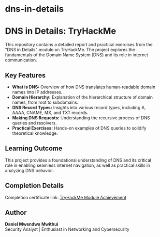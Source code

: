 # dns-in-details
# DNS in Details: TryHackMe  
This repository contains a detailed report and practical exercises from the "DNS in Details" module on TryHackMe. The project explores the fundamentals of the Domain Name System (DNS) and its role in internet communication.

## Key Features
- **What is DNS:** Overview of how DNS translates human-readable domain names into IP addresses.
- **Domain Hierarchy:** Explanation of the hierarchical structure of domain names, from root to subdomains.
- **DNS Record Types:** Insights into various record types, including A, AAAA, CNAME, MX, and TXT records.
- **Making DNS Requests:** Understanding the recursive process of DNS queries and resolvers.
- **Practical Exercises:** Hands-on examples of DNS queries to solidify theoretical knowledge.

## Learning Outcome
This project provides a foundational understanding of DNS and its critical role in enabling seamless internet navigation, as well as practical skills in analyzing DNS behavior.

## Completion Details
Completion certificate link: [TryHackMe Module Achievement](https://tryhackme.com/room/dnsindetail)

## Author
**Daniel Mwendwa Mwithui**  
Security Analyst | Enthusiast in Networking and Cybersecurity  
